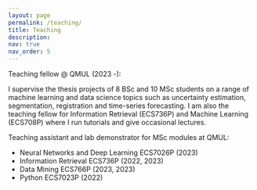 ```yaml
---
layout: page
permalink: /teaching/
title: Teaching
description: 
nav: true
nav_order: 5
---
```


Teaching fellow @ QMUL (2023 -):

I supervise the thesis projects of 8 BSc and 10 MSc students on a range of machine learning and data science topics such as uncertainty estimation, segmentation, registration and time-series forecasting. I am also the teaching fellow for Information Retrieval (ECS736P) and Machine Learning (ECS708P) where I run tutorials and give occasional lectures. 


Teaching assistant and lab demonstrator for MSc modules at QMUL: 

* Neural Networks and Deep Learning ECS7026P (2023)
* Information Retrieval ECS736P (2022, 2023)
* Data Mining ECS766P (2023, 2023)
* Python ECS7023P (2022)



